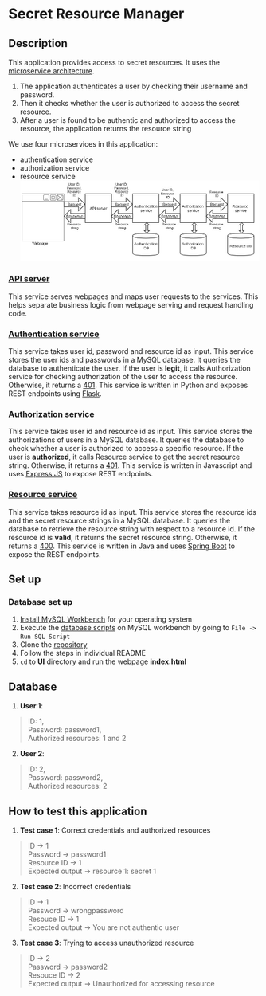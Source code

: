 # Secret Resource Manager
## Description
This application provides access to secret resources. It uses the [microservice architecture](http://microservices.io/patterns/microservices.html).
1) The application authenticates a user by checking their username and password.
1) Then it checks whether the user is authorized to access the secret resource.
1) After a user is found to be authentic and authorized to access the resource, the application returns the resource string

We use four microservices in this application:
  - authentication service
  - authorization service
  - resource service  
![alt text](https://github.com/airavata-courses/saurabh/blob/master/Assignment1/design.jpg)

### [API server](https://github.com/airavata-courses/saurabh/tree/master/Assignment1/api_server)
This service serves webpages and maps user requests to the services.
This helps separate business logic from webpage serving and request handling code.

### [Authentication service](https://github.com/airavata-courses/saurabh/tree/master/Assignment1/authentication-service)
This service takes user id, password and resource id as input. This service stores the user ids and passwords in a MySQL database. It queries the database to authenticate the user. If the user is **legit**, it calls Authorization service for checking authorization of the user to access the resource. Otherwise, it returns a [401](https://httpstatuses.com/401).
This service is written in Python and exposes REST endpoints using [Flask](http://flask.pocoo.org/).

### [Authorization service](https://github.com/airavata-courses/saurabh/tree/master/Assignment1/authorization-service)
This service takes user id and resource id as input. This service stores the authorizations of users in a MySQL database. It queries the database to check whether a user is authorized to access a specific resource. If the user is **authorized**, it calls Resource service to get the secret resource string. Otherwise, it returns a [401](https://httpstatuses.com/401).
This service is written in Javascript and uses [Express JS](https://expressjs.com/) to expose REST endpoints.

### [Resource service](https://github.com/airavata-courses/saurabh/tree/master/Assignment1/resource-service)
This service takes resource id as input. This service stores the resource ids and the secret resource strings in a MySQL database. It queries the database to retrieve the resource string with respect to a resource id. If the resource id is **valid**, it returns the secret resource string. Otherwise, it returns a [400](https://httpstatuses.com/400).
This service is written in Java and uses [Spring Boot](https://projects.spring.io/spring-boot/) to expose the REST endpoints.

## Set up
### Database set up
1) [Install MySQL Workbench](https://dev.mysql.com/doc/workbench/en/wb-installing.html) for your operating system
1) Execute the [database scripts](https://github.com/airavata-courses/saurabh/tree/master/Assignment1/db_scripts) on MySQL workbench by going to `File -> Run SQL Script`
1) Clone the [repository](https://github.com/airavata-courses/saurabh.git)
1) Follow the steps in individual README
1) `cd` to **UI** directory and run the webpage **index.html**

## Database
1) **User 1**:
  > ID: 1, <br/>
  > Password: password1, <br/>
  > Authorized resources: 1 and 2

2) **User 2**:
  > ID: 2, <br/>
  > Password: password2, <br/>
  > Authorized resources: 2

## How to test this application
1) **Test case 1**: Correct credentials and authorized resources
  > ID -> 1 <br/>
  > Password -> password1 <br/>
  > Resource ID -> 1 <br/>
  > Expected output -> resource 1: secret 1

2) **Test case 2**: Incorrect credentials
  > ID -> 1 <br/>
  > Password -> wrongpassword <br/>
  > Resouce ID -> 1 <br/>
  > Expected output -> You are not authentic user

3) **Test case 3**: Trying to access unauthorized resource
  > ID -> 2 <br/>
  > Password -> password2 <br/>
  > Resouce ID -> 2 <br/>
  > Expected output -> Unauthorized for accessing resource
